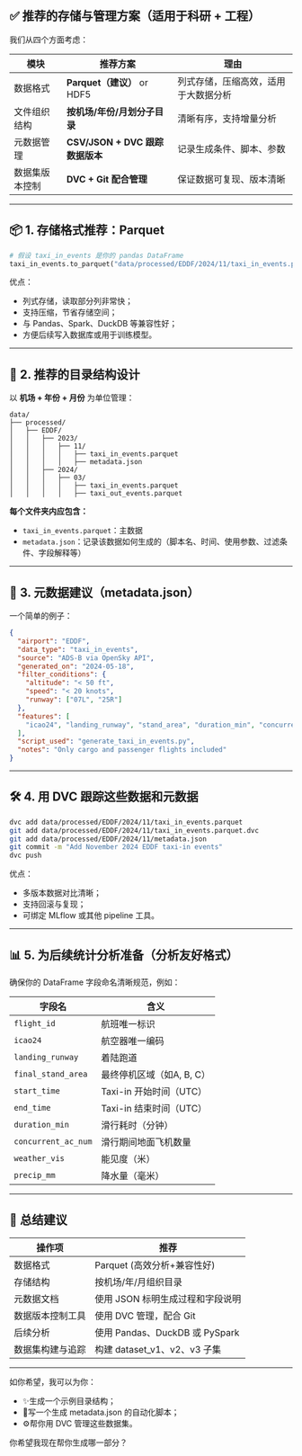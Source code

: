 
## ✅ 推荐的存储与管理方案（适用于科研 + 工程）

我们从四个方面考虑：

| 模块      | 推荐方案                      | 理由                 |
| ------- | ------------------------- | ------------------ |
| 数据格式    | **Parquet（建议）** or HDF5   | 列式存储，压缩高效，适用于大数据分析 |
| 文件组织结构  | **按机场/年份/月划分子目录**         | 清晰有序，支持增量分析        |
| 元数据管理   | **CSV/JSON + DVC 跟踪数据版本** | 记录生成条件、脚本、参数       |
| 数据集版本控制 | **DVC + Git 配合管理**        | 保证数据可复现、版本清晰       |

---

## 📦 1. 存储格式推荐：Parquet

```python
# 假设 taxi_in_events 是你的 pandas DataFrame
taxi_in_events.to_parquet("data/processed/EDDF/2024/11/taxi_in_events.parquet", index=False)
```

优点：

* 列式存储，读取部分列非常快；
* 支持压缩，节省存储空间；
* 与 Pandas、Spark、DuckDB 等兼容性好；
* 方便后续写入数据库或用于训练模型。

---

## 📁 2. 推荐的目录结构设计

以 **机场 + 年份 + 月份** 为单位管理：

```
data/
├── processed/
│   ├── EDDF/
│   │   ├── 2023/
│   │   │   ├── 11/
│   │   │   │   ├── taxi_in_events.parquet
│   │   │   │   ├── metadata.json
│   │   ├── 2024/
│   │   │   ├── 03/
│   │   │   │   ├── taxi_in_events.parquet
│   │   │   │   ├── taxi_out_events.parquet
```

**每个文件夹内应包含：**

* `taxi_in_events.parquet`：主数据
* `metadata.json`：记录该数据如何生成的（脚本名、时间、使用参数、过滤条件、字段解释等）

---

## 🧾 3. 元数据建议（metadata.json）

一个简单的例子：

```json
{
  "airport": "EDDF",
  "data_type": "taxi_in_events",
  "source": "ADS-B via OpenSky API",
  "generated_on": "2024-05-18",
  "filter_conditions": {
    "altitude": "< 50 ft",
    "speed": "< 20 knots",
    "runway": ["07L", "25R"]
  },
  "features": [
    "icao24", "landing_runway", "stand_area", "duration_min", "concurrent_aircraft"
  ],
  "script_used": "generate_taxi_in_events.py",
  "notes": "Only cargo and passenger flights included"
}
```

---

## 🛠️ 4. 用 DVC 跟踪这些数据和元数据

```bash
dvc add data/processed/EDDF/2024/11/taxi_in_events.parquet
git add data/processed/EDDF/2024/11/taxi_in_events.parquet.dvc
git add data/processed/EDDF/2024/11/metadata.json
git commit -m "Add November 2024 EDDF taxi-in events"
dvc push
```

优点：

* 多版本数据对比清晰；
* 支持回滚与复现；
* 可绑定 MLflow 或其他 pipeline 工具。

---

## 📊 5. 为后续统计分析准备（分析友好格式）

确保你的 DataFrame 字段命名清晰规范，例如：

| 字段名                 | 含义                |
| ------------------- | ----------------- |
| `flight_id`         | 航班唯一标识            |
| `icao24`            | 航空器唯一编码           |
| `landing_runway`    | 着陆跑道              |
| `final_stand_area`  | 最终停机区域（如A, B, C）  |
| `start_time`        | Taxi-in 开始时间（UTC） |
| `end_time`          | Taxi-in 结束时间（UTC） |
| `duration_min`      | 滑行耗时（分钟）          |
| `concurrent_ac_num` | 滑行期间地面飞机数量        |
| `weather_vis`       | 能见度（米）            |
| `precip_mm`         | 降水量（毫米）           |

---

## 📌 总结建议

| 操作项      | 推荐                         |
| -------- | -------------------------- |
| 数据格式     | Parquet (高效分析+兼容性好)        |
| 存储结构     | 按机场/年/月组织目录                |
| 元数据文档    | 使用 JSON 标明生成过程和字段说明        |
| 数据版本控制工具 | 使用 DVC 管理，配合 Git           |
| 后续分析     | 使用 Pandas、DuckDB 或 PySpark |
| 数据集构建与追踪 | 构建 dataset\_v1、v2、v3 子集    |

---

如你希望，我可以为你：

* ✨生成一个示例目录结构；
* 📜写一个生成 metadata.json 的自动化脚本；
* ⚙️帮你用 DVC 管理这些数据集。

你希望我现在帮你生成哪一部分？
